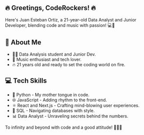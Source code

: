 ## 🔥 Greetings, CodeRockers! 🔥

Here's Juan Esteban Ortiz, a 21-year-old Data Analyst and Junior Developer, blending code and music with passion! 💻🎸

## 🚀 About Me
- 🧑‍💻 Data Analysis student and Junior Dev.
- 🎸 Music enthusiast and tech lover.
- 🔥 21 years old and ready to set the coding world on fire.

## 💻 Tech Skills
- 🐍 Python - My mother tongue in code.
- 🌐 JavaScript - Adding rhythm to the front-end.
- ⚛️ React and Next.js - Crafting mind-blowing user experiences.
- 💾 SQL - Navigating databases with style.
- 📊 Data Analyst - Unraveling secrets behind the numbers.


To infinity and beyond with code and a good attitude! 🤘💀🔥

